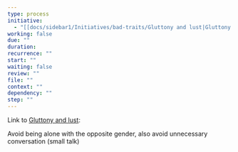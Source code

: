 ```yaml
---
type: process
initiative:
  - "[[docs/sidebar1/Initiatives/bad-traits/Gluttony and lust|Gluttony and lust]]"
working: false
due: ""
duration: 
recurrence: ""
start: ""
waiting: false
review: ""
file: ""
context: ""
dependency: ""
step: ""
---
```


Link to [Gluttony and lust](docs/sidebar1/Initiatives/bad-traits/Gluttony%20and%20lust.md):

Avoid being alone with the opposite gender, also avoid unnecessary conversation (small talk)
